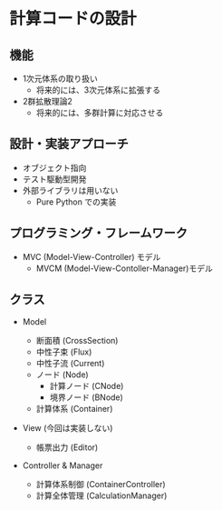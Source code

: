 # 計算コードの設計

## 機能
- 1次元体系の取り扱い
    - 将来的には、3次元体系に拡張する
- 2群拡散理論2
    - 将来的には、多群計算に対応させる

## 設計・実装アプローチ
- オブジェクト指向
- テスト駆動型開発
- 外部ライブラリは用いない
    - Pure Python での実装

## プログラミング・フレームワーク
- MVC (Model-View-Controller) モデル
    - MVCM (Model-View-Contoller-Manager)モデル

## クラス
- Model
    - 断面積 (CrossSection)
    - 中性子束 (Flux)
    - 中性子流 (Current)
    - ノード (Node)
        - 計算ノード (CNode)
        - 境界ノード (BNode)
    - 計算体系 (Container)

- View (今回は実装しない)
    - 帳票出力 (Editor)
     

- Controller & Manager
    - 計算体系制御 (ContainerController)
    - 計算全体管理 (CalculationManager)

